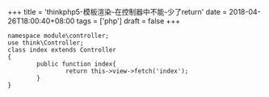 +++
title = 'thinkphp5-模板渲染-在控制器中不能-少了return'
date = 2018-04-26T18:00:40+08:00
tags = ['php']
draft = false
+++

```
namespace module\controller;
use think\Controller;
class index extends Controller
{
        public function index{
                return this->view->fetch('index');
        }
}
